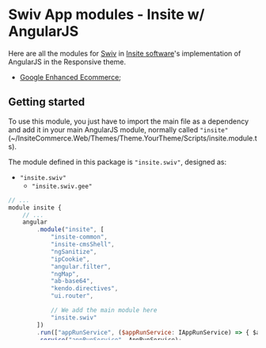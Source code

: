 # Swiv App modules - Insite w/ AngularJS
Here are all the modules for [Swiv](https://github.com/absolunet/swiv) in [Insite software](https://www.insitesoft.com/)'s implementation of AngularJS in the Responsive theme.

- [Google Enhanced Ecommerce](src/gee);


## Getting started

To use this module, you just have to import the main file as a dependency and add it in your main AngularJS module, normally called `"insite"` (~/InsiteCommerce.Web/Themes/Theme.YourTheme/Scripts/insite.module.ts).

The module defined in this package is `"insite.swiv"`, designed as:

- `"insite.swiv"`
    - `"insite.swiv.gee"`


```javascript
// ...
module insite {
    // ...
    angular
        .module("insite", [
            "insite-common",
            "insite-cmsShell",
            "ngSanitize",
            "ipCookie",
            "angular.filter",
            "ngMap",
            "ab-base64",
            "kendo.directives",
            "ui.router",

            // We add the main module here
            "insite.swiv"
        ])
        .run(["appRunService", ($appRunService: IAppRunService) => { $appRunService.run(); }])
        .service("appRunService", AppRunService);
}

```

It is a plug-and-play plugin, so nothing else to do to keed the vanilla flavour!

However, there are some services and directives that you can use in addition to this custom behaviour.


## Provider & configuration

TBD


## Pipes

TBD


## Directives

TBD


## Events

TBD